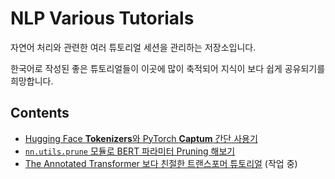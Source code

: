 # NLP Various Tutorials

자연어 처리와 관련한 여러 튜토리얼 세션을 관리하는 저장소입니다.

한국어로 작성된 좋은 튜토리얼들이 이곳에 많이 축적되어 지식이 보다 쉽게 공유되기를 희망합니다.


## Contents

- [Hugging Face **Tokenizers**와 PyTorch **Captum** 간단 사용기](tokenizers-captum.ipynb)
- [`nn.utils.prune` 모듈로 BERT 파라미터 Pruning 해보기](pruning-bert.ipynb)
- [The Annotated Transformer 보다 친절한 트랜스포머 튜토리얼](transformer-aihub.ipynb) (작업 중)